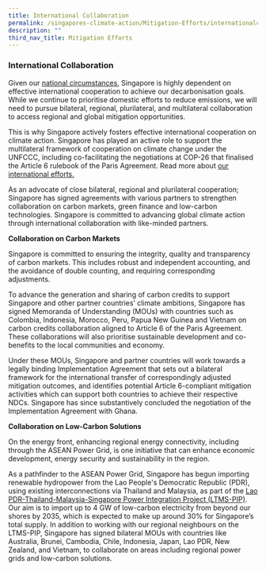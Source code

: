 ```yaml
---
title: International Collaboration
permalink: /singapores-climate-action/Mitigation-Efforts/internationalcollaboration/
description: ""
third_nav_title: Mitigation Efforts
---
```

### International Collaboration

Given our [national circumstances](/singapores-climate-action/overview/national-circumstances), Singapore is highly dependent on effective international cooperation to achieve our decarbonisation goals. While we continue to prioritise domestic efforts to reduce emissions, we will need to pursue bilateral, regional, plurilateral, and multilateral collaboration to access regional and global mitigation opportunities.

This is why Singapore actively fosters effective international cooperation on climate action. Singapore has played an active role to support the multilateral framework of cooperation on climate change under the UNFCCC, including co-facilitating the negotiations at COP-26 that finalised the Article 6 rulebook of the Paris Agreement. Read more about [our international efforts.](/singapores-climate-action/singapore-and-international-efforts/)

As an advocate of close bilateral, regional and plurilateral cooperation; Singapore has signed agreements with various partners to strengthen collaboration on carbon markets, green finance and low-carbon technologies. Singapore is committed to advancing global climate action through international collaboration with like-minded partners.

**Collaboration on Carbon Markets**

Singapore is committed to ensuring the integrity, quality and transparency of carbon markets. This includes robust and independent accounting, and the avoidance of double counting, and requiring corresponding adjustments.

To advance the generation and sharing of carbon credits to support Singapore and other partner countries’ climate ambitions, Singapore has signed Memoranda of Understanding (MOUs) with countries such as Colombia, Indonesia, Morocco, Peru, Papua New Guinea and Vietnam on carbon credits collaboration aligned to Article 6 of the Paris Agreement. These collaborations will also prioritise sustainable development and co-benefits to the local communities and economy.

Under these MOUs, Singapore and partner countries will work towards a legally binding Implementation Agreement that sets out a bilateral framework for the international transfer of correspondingly adjusted mitigation outcomes, and identifies potential Article 6-compliant mitigation activities which can support both countries to achieve their respective NDCs. Singapore has since substantively concluded the negotiation of the Implementation Agreement with Ghana.

**Collaboration on Low-Carbon Solutions**

On the energy front, enhancing regional energy connectivity, including through the ASEAN Power Grid, is one initiative that can enhance economic development, energy security and sustainability in the region. 

As a pathfinder to the ASEAN Power Grid, Singapore has begun importing renewable hydropower from the Lao People's Democratic Republic (PDR), using existing interconnections via Thailand and Malaysia, as part of the [Lao PDR-Thailand-Malaysia-Singapore Power Integration Project (LTMS-PIP)](https://www.ema.gov.sg/media_release.aspx?news_sid=20220623UjiFDR2aZUxy). Our aim is to import up to 4 GW of low-carbon electricity from beyond our shores by 2035, which is expected to make up around 30% for Singapore’s total supply. In addition to working with our regional neighbours on the LTMS-PIP, Singapore has signed bilateral MOUs with countries like Australia, Brunei, Cambodia, Chile, Indonesia, Japan, Lao PDR, New Zealand, and Vietnam, to collaborate on areas including regional power grids and low-carbon solutions.